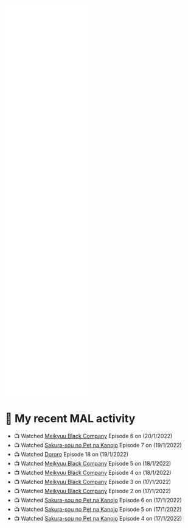 ![Metrics](https://github.com/noxan-dev/noxan-dev/blob/main/github-metrics.svg)

# 🌸 My recent MAL activity

<!-- MAL_ACTIVITY:start -->

- 📺 Watched [Meikyuu Black Company](https://myanimelist.net/anime/42340) Episode 6 on (20/1/2022)
- 📺 Watched [Sakura-sou no Pet na Kanojo](https://myanimelist.net/anime/13759) Episode 7 on (19/1/2022)
- 📺 Watched [Dororo](https://myanimelist.net/anime/37520) Episode 18 on (19/1/2022)
- 📺 Watched [Meikyuu Black Company](https://myanimelist.net/anime/42340) Episode 5 on (18/1/2022)
- 📺 Watched [Meikyuu Black Company](https://myanimelist.net/anime/42340) Episode 4 on (18/1/2022)
- 📺 Watched [Meikyuu Black Company](https://myanimelist.net/anime/42340) Episode 3 on (17/1/2022)
- 📺 Watched [Meikyuu Black Company](https://myanimelist.net/anime/42340) Episode 2 on (17/1/2022)
- 📺 Watched [Sakura-sou no Pet na Kanojo](https://myanimelist.net/anime/13759) Episode 6 on (17/1/2022)
- 📺 Watched [Sakura-sou no Pet na Kanojo](https://myanimelist.net/anime/13759) Episode 5 on (17/1/2022)
- 📺 Watched [Sakura-sou no Pet na Kanojo](https://myanimelist.net/anime/13759) Episode 4 on (17/1/2022)

<!-- MAL_ACTIVITY:end -->
